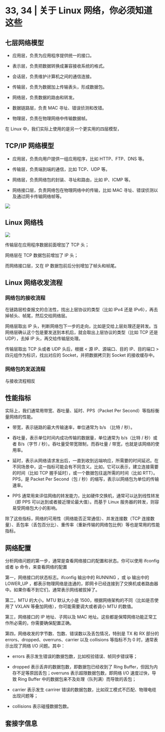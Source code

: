 # 33, 34 | 关于 Linux 网络，你必须知道这些

## 七层网络模型

* 应用层，负责为应用程序提供统一的接口。

* 表示层，负责把数据转换成兼容接收系统的格式。

* 会话层，负责维护计算机之间的通信连接。

* 传输层，负责为数据加上传输表头，形成数据包。

* 网络层，负责数据的路由和转发。

* 数据链路层，负责 MAC 寻址、错误侦测和改错。

* 物理层，负责在物理网络中传输数据帧。

在 Linux 中，我们实际上使用的是另一个更实用的四层模型，

## TCP/IP 网络模型

* 应用层，负责向用户提供一组应用程序，比如 HTTP、FTP、DNS 等。

* 传输层，负责端到端的通信，比如 TCP、UDP 等。

* 网络层，负责网络包的封装、寻址和路由，比如 IP、ICMP 等。

* 网络接口层，负责网络包在物理网络中的传输，比如 MAC 寻址、错误侦测以及通过网卡传输网络帧等。

![](https://static001.geekbang.org/resource/image/f2/bd/f2dbfb5500c2aa7c47de6216ee7098bd.png)

## Linux 网络栈

![](https://static001.geekbang.org/resource/image/c8/79/c8dfe80acc44ba1aa9df327c54349e79.png)

传输层在应用程序数据前面增加了 TCP 头；

网络层在 TCP 数据包前增加了 IP 头；

而网络接口层，又在 IP 数据包前后分别增加了帧头和帧尾。

## Linux 网络收发流程

### 网络包的接收流程

在链路层检查报文的合法性，找出上层协议的类型（比如 IPv4 还是 IPv6），再去掉帧头、帧尾，然后交给网络层。

网络层取出 IP 头，判断网络包下一步的走向，比如是交给上层处理还是转发。当网络层确认这个包是要发送到本机后，就会取出上层协议的类型（比如 TCP 还是 UDP），去掉 IP 头，再交给传输层处理。

传输层取出 TCP 头或者 UDP 头后，根据 < 源 IP、源端口、目的 IP、目的端口 > 四元组作为标识，找出对应的 Socket，并把数据拷贝到 Socket 的接收缓存中。

### 网络包的发送流程

与接收流程相反

## 性能指标

实际上，我们通常用带宽、吞吐量、延时、PPS（Packet Per Second）等指标衡量网络的性能。

* 带宽，表示链路的最大传输速率，单位通常为 b/s （比特 / 秒）。

* 吞吐量，表示单位时间内成功传输的数据量，单位通常为 b/s（比特 / 秒）或者 B/s（字节 / 秒）。吞吐量受带宽限制，而吞吐量 / 带宽，也就是该网络的使用率。

* 延时，表示从网络请求发出后，一直到收到远端响应，所需要的时间延迟。在不同场景中，这一指标可能会有不同含义。比如，它可以表示，建立连接需要的时间（比如 TCP 握手延时），或一个数据包往返所需的时间（比如 RTT）。PPS，是 Packet Per Second（包 / 秒）的缩写，表示以网络包为单位的传输速率。

* PPS 通常用来评估网络的转发能力，比如硬件交换机，通常可以达到线性转发（即 PPS 可以达到或者接近理论最大值）。而基于 Linux 服务器的转发，则容易受网络包大小的影响。

除了这些指标，网络的可用性（网络能否正常通信）、并发连接数（TCP 连接数量）、丢包率（丢包百分比）、重传率（重新传输的网络包比例）等也是常用的性能指标。

## 网络配置

分析网络问题的第一步，通常是查看网络接口的配置和状态。你可以使用 ifconfig 或者 ip 命令，来查看网络的配置

第一，网络接口的状态标志。ifconfig 输出中的 RUNNING ，或 ip 输出中的 LOWER_UP ，都表示物理网络是连通的，即网卡已经连接到了交换机或者路由器中。如果你看不到它们，通常表示网线被拔掉了。

第二，MTU 的大小。MTU 默认大小是 1500，根据网络架构的不同（比如是否使用了 VXLAN 等叠加网络），你可能需要调大或者调小 MTU 的数值。

第三，网络接口的 IP 地址、子网以及 MAC 地址。这些都是保障网络功能正常工作所必需的，你需要确保配置正确。

第四，网络收发的字节数、包数、错误数以及丢包情况，特别是 TX 和 RX 部分的 errors、dropped、overruns、carrier 以及 collisions 等指标不为 0 时，通常表示出现了网络 I/O 问题。其中：

* errors 表示发生错误的数据包数，比如校验错误、帧同步错误等；

* dropped 表示丢弃的数据包数，即数据包已经收到了 Ring Buffer，但因为内存不足等原因丢包；overruns 表示超限数据包数，即网络 I/O 速度过快，导致 Ring Buffer 中的数据包来不及处理（队列满）而导致的丢包；

* carrier 表示发生 carrirer 错误的数据包数，比如双工模式不匹配、物理电缆出现问题等；

* collisions 表示碰撞数据包数。

## 套接字信息















